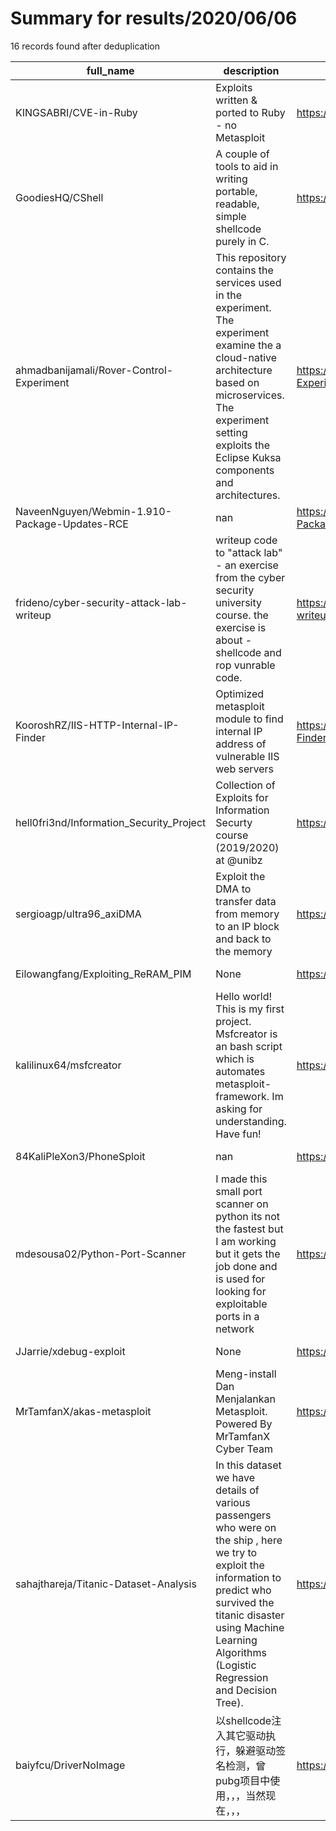 
# Summary for results/2020/06/06
    
16 records found after deduplication

| full_name | description | html_url | matched_list | matched_count | pushed_at | size | stargazers_count | language | forks_count | vul_ids |
|-----------------------------------------------|---------------------------------------------------------------------------------------------------------------------------------------------------------------------------------------------------------------------------------------------|------------------------------------------------------------------|---------------------------------------------|-----------------|---------------------------|--------|--------------------|------------|---------------|-----------|
| KINGSABRI/CVE-in-Ruby | Exploits written & ported to Ruby - no Metasploit | https://github.com/KINGSABRI/CVE-in-Ruby | ['exploit', 'metasploit module OR payload'] | 2 | 2020-06-06 14:43:18+00:00 | 16479 | 77 | Ruby | 51 | [] |
| GoodiesHQ/CShell | A couple of tools to aid in writing portable, readable, simple shellcode purely in C. | https://github.com/GoodiesHQ/CShell | ['shellcode'] | 1 | 2020-06-06 16:30:23+00:00 | 24 | 4 | C | 2 | [] |
| ahmadbanijamali/Rover-Control-Experiment | This repository contains the services used in the experiment. The experiment examine the a cloud-native architecture based on microservices. The experiment setting exploits the Eclipse Kuksa components and architectures. | https://github.com/ahmadbanijamali/Rover-Control-Experiment | ['exploit'] | 1 | 2020-06-06 05:29:14+00:00 | 3284 | 0 | Java | 1 | [] |
| NaveenNguyen/Webmin-1.910-Package-Updates-RCE | nan | https://github.com/NaveenNguyen/Webmin-1.910-Package-Updates-RCE | ['rce'] | 1 | 2020-06-06 11:14:55+00:00 | 9 | 1 | Python | 1 | [] |
| frideno/cyber-security-attack-lab-writeup | writeup code to "attack lab" - an exercise from the cyber security university course. the exercise is about - shellcode and rop vunrable code. | https://github.com/frideno/cyber-security-attack-lab-writeup | ['shellcode'] | 1 | 2020-06-06 18:25:42+00:00 | 55 | 0 | Python | 0 | [] |
| KooroshRZ/IIS-HTTP-Internal-IP-Finder | Optimized metasploit module to find internal IP address of vulnerable IIS web servers | https://github.com/KooroshRZ/IIS-HTTP-Internal-IP-Finder | ['exploit', 'metasploit module OR payload'] | 2 | 2020-06-06 14:00:02+00:00 | 14 | 5 | Python | 1 | [] |
| hell0fri3nd/Information_Security_Project | Collection of Exploits for Information Securty course (2019/2020) at @unibz | https://github.com/hell0fri3nd/Information_Security_Project | ['exploit'] | 1 | 2020-06-06 14:59:59+00:00 | 4496 | 0 | Shell | 0 | [] |
| sergioagp/ultra96_axiDMA | Exploit the DMA to transfer data from memory to an IP block and back to the memory | https://github.com/sergioagp/ultra96_axiDMA | ['exploit'] | 1 | 2020-06-06 09:15:31+00:00 | 142346 | 0 | Coq | 0 | [] |
| Eilowangfang/Exploiting_ReRAM_PIM | None | https://github.com/Eilowangfang/Exploiting_ReRAM_PIM | ['exploit'] | 1 | 2020-06-06 07:48:00+00:00 | 41 | 0 | C++ | 0 | [] |
| kalilinux64/msfcreator | Hello world! This is my first project. Msfcreator is an bash script which is automates metasploit-framework. Im asking for understanding. Have fun! | https://github.com/kalilinux64/msfcreator | ['metasploit module OR payload'] | 1 | 2020-06-06 11:22:20+00:00 | 29 | 0 | Shell | 0 | [] |
| 84KaliPleXon3/PhoneSploit | nan | https://github.com/84KaliPleXon3/PhoneSploit | ['sploit'] | 1 | 2020-06-06 00:44:42+00:00 | 9826 | 0 | Python | 0 | [] |
| mdesousa02/Python-Port-Scanner | I made this small port scanner on python its not the fastest but I am working but it gets the job done and is used for looking for exploitable ports in a network | https://github.com/mdesousa02/Python-Port-Scanner | ['exploit'] | 1 | 2020-06-06 09:47:54+00:00 | 1 | 0 | Python | 0 | [] |
| JJarrie/xdebug-exploit | None | https://github.com/JJarrie/xdebug-exploit | ['exploit'] | 1 | 2020-06-06 13:02:52+00:00 | 1 | 1 | PHP | 0 | [] |
| MrTamfanX/akas-metasploit | Meng-install Dan Menjalankan Metasploit. Powered By MrTamfanX Cyber Team | https://github.com/MrTamfanX/akas-metasploit | ['metasploit module OR payload'] | 1 | 2020-06-06 14:05:57+00:00 | 4 | 3 | Perl | 0 | [] |
| sahajthareja/Titanic-Dataset-Analysis | In this dataset we have details of various passengers who were on the ship , here we try to exploit the information to predict who survived the titanic disaster using Machine Learning Algorithms (Logistic Regression and Decision Tree). | https://github.com/sahajthareja/Titanic-Dataset-Analysis | ['exploit'] | 1 | 2020-06-06 15:29:27+00:00 | 2384 | 0 | Python | 0 | [] |
| baiyfcu/DriverNoImage | 以shellcode注入其它驱动执行，躲避驱动签名检测，曾pubg项目中使用，，，当然现在，，， | https://github.com/baiyfcu/DriverNoImage | ['shellcode'] | 1 | 2020-06-06 16:18:08+00:00 | 17 | 4 | C | 2 | [] |
